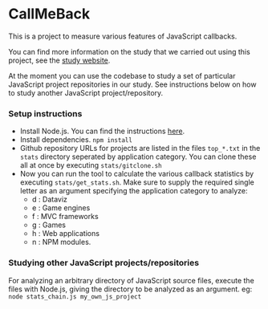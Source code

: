 CallMeBack
==========

This is a project to measure various features of JavaScript callbacks.

You can find more information on the study that we carried out using this project, see the [study website](http://salt.ece.ubc.ca/callback-study/).

At the moment you can use the codebase to study a set of particular JavaScript project repositories in our study. See instructions below on how to study another JavaScript project/repository.

### Setup instructions

- Install Node.js. You can find the instructions [here](https://github.com/joyent/node/wiki/Installation).
- Install dependencies. `npm install`
- Github repository URLs for projects are listed in the files `top_*.txt` in the `stats` directory seperated by application category. You can clone these all at once by executing `stats/gitclone.sh`
- Now you can run the tool to calculate the various callback statistics by executing `stats/get_stats.sh`. Make sure to supply the required single letter as an argument specifying the application category to analyze:
    - d : Dataviz
    - e : Game engines
    - f : MVC frameworks
    - g : Games
    - h : Web applications
    - n : NPM modules.

### Studying other JavaScript projects/repositories

For analyzing an arbitrary directory of JavaScript source files, execute the files with Node.js, giving the directory to be analyzed as an argument. eg: `node stats_chain.js my_own_js_project`
